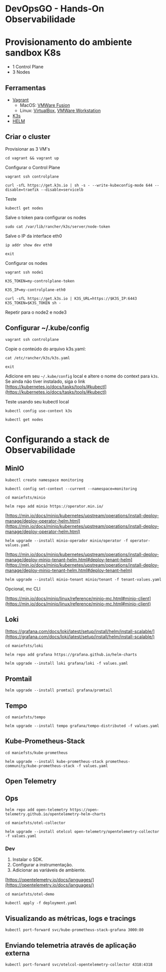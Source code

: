 # DevOpsGO - Hands-On Observabilidade

# Provisionamento do ambiente sandbox K8s

- 1 Control Plane
- 3 Nodes

## Ferramentas

- [Vagrant](https://developer.hashicorp.com/vagrant)
  - MacOS:
    [VMWare Fusion](https://www.vmware.com/products/desktop-hypervisor/workstation-and-fusion)
  - Linux: [VirtualBox](https://www.virtualbox.org/),
    [VMWare Workstation](https://www.vmware.com/products/desktop-hypervisor/workstation-and-fusion)
- [K3s](https://k3s.io)
- [HELM](https://helm.sh/)

## Criar o cluster

Provisionar as 3 VM's

`cd vagrant && vagrant up`

Configurar o Control Plane

`vagrant ssh controlplane`

`curl -sfL https://get.k3s.io | sh -s - --write-kubeconfig-mode 644 --disable=traefik --disable=servicelb`

Teste

`kubectl get nodes`

Salve o token para configurar os nodes

`sudo cat /var/lib/rancher/k3s/server/node-token`

Salve o IP da interface eth0

`ip addr show dev eth0`

`exit`

Configurar os nodes

`vagrant ssh node1`

`K3S_TOKEN=my-controlplane-token`

`K3S_IP=my-controlplane-eth0`

`curl -sfL https://get.k3s.io | K3S_URL=https://$K3S_IP:6443 K3S_TOKEN=$K3S_TOKEN sh -`

Repetir para o node2 e node3

## Configurar ~/.kube/config

`vagrant ssh controlplane`

Copie o conteúdo do arquivo k3s.yaml:

`cat /etc/rancher/k3s/k3s.yaml`

`exit`

Adicione em seu `~/.kube/config` local e altere o nome do context para `k3s`. Se
ainda não tiver instalado, siga o link
[https://kubernetes.io/docs/tasks/tools/#kubectl](https://kubernetes.io/docs/tasks/tools/#kubectl)

Teste usando seu kubectl local

`kubectl config use-context k3s`

`kubectl get nodes`

# Configurando a stack de Observabilidade

## MinIO

`kubectl create namespace monitoring`

`kubectl config set-context --current --namespace=monitoring`

`cd maniefsts/minio`

`helm repo add minio https://operator.min.io/`

[https://min.io/docs/minio/kubernetes/upstream/operations/install-deploy-manage/deploy-operator-helm.html](https://min.io/docs/minio/kubernetes/upstream/operations/install-deploy-manage/deploy-operator-helm.html)

`helm upgrade --install minio-operador minio/operator -f operator-values.yaml`

[https://min.io/docs/minio/kubernetes/upstream/operations/install-deploy-manage/deploy-minio-tenant-helm.html#deploy-tenant-helm](https://min.io/docs/minio/kubernetes/upstream/operations/install-deploy-manage/deploy-minio-tenant-helm.html#deploy-tenant-helm)

`helm upgrade --install minio-tenant minio/tenant -f tenant-values.yaml`

Opcional, mc CLI

[https://min.io/docs/minio/linux/reference/minio-mc.html#minio-client](https://min.io/docs/minio/linux/reference/minio-mc.html#minio-client)

## Loki

[https://grafana.com/docs/loki/latest/setup/install/helm/install-scalable/](https://grafana.com/docs/loki/latest/setup/install/helm/install-scalable/)

`cd maniefsts/loki`

`helm repo add grafana https://grafana.github.io/helm-charts`

`helm upgrade --install loki grafana/loki -f values.yaml`

## Promtail

`helm upgrade --install promtail grafana/promtail`

## Tempo

`cd maniefsts/tempo`

`helm upgrade --install tempo grafana/tempo-distributed -f values.yaml`

## Kube-Prometheus-Stack

`cd maniefsts/kube-prometheus`

`helm upgrade --install kube-prometheus-stack prometheus-community/kube-prometheus-stack -f values.yaml`

## Open Telemetry

## Ops

`helm repo add open-telemetry https://open-telemetry.github.io/opentelemetry-helm-charts`

`cd maniefsts/otel-collector`

`helm upgrade --install otelcol open-telemetry/opentelemetry-collector -f values.yaml`

### Dev

1. Instalar o SDK.
2. Configurar a instrumentação.
3. Adicionar as variáveis de ambiente.

[https://opentelemetry.io/docs/languages/](https://opentelemetry.io/docs/languages/)

`cd maniefsts/otel-demo`

`kubectl apply -f deployment.yaml`

## Visualizando as métricas, logs e tracings

`kubectl port-forward svc/kube-prometheus-stack-grafana 3000:80`

## Enviando telemetria através de aplicação externa

`kubectl port-forward svc/otelcol-opentelemetry-collector 4318:4318`

